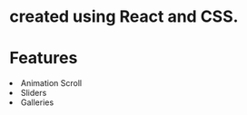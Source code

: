 # created using React and CSS.
# Features
<li>Animation Scroll</li>
<li>Sliders</li>
<li>Galleries</li>
